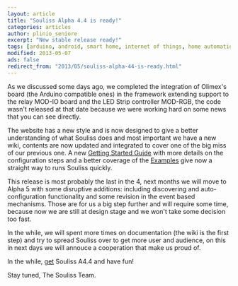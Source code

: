 ```yaml
---
layout: article
title: "Souliss Alpha 4.4 is ready!"
categories: articles
author: plinio_seniore
excerpt: "New stable release ready!"
tags: [arduino, android, smart home, internet of things, home automation, souliss]
modified: 2013-05-07
ads: false  
redirect_from: "2013/05/souliss-alpha-44-is-ready.html"
---
```


As we discussed some days ago, we completed the integration of Olimex's board (the Arduino compatible ones) in the framework extending support to the relay MOD-IO board and the LED Strip controller MOD-RGB, the code wasn't released at that date because we were working hard on some news that you can see directly.

The website has a new style and is now designed to give a better understanding of what Souliss does and most important we have a new wiki, contents are now updated and integrated to cover one of the big miss of our previous one. A new [Getting Started Guide](https://github.com/souliss/souliss/wiki/Getting%20Started%20with%20Souliss) with more details on the configuration steps and a better coverage of the [Examples](https://github.com/souliss/souliss/wiki/Examples) give now a straight way to runs Souliss quickly.

This release is most probably the last in the 4, next months we will move to Alpha 5 with some disruptive additions: including discovering and auto-configuration functionality and some revision in the event based mechanisms. Those are for us a big step further and will require some time, because now we are still at design stage and we won't take some decision too fast.

In the while, we will spent more times on documentation (the wiki is the first step) and try to spread Souliss over to get more user and audience, on this in next days we will annouce a cooperation that make us proud of.

In the while, [get](https://github.com/souliss/souliss/wiki/Downloads) Souliss A4.4 and have fun!

Stay tuned,
The Souliss Team.